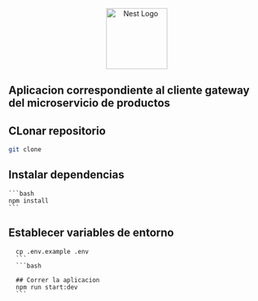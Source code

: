 <p align="center">
  <a href="http://nestjs.com/" target="blank"><img src="https://nestjs.com/img/logo-small.svg" width="120" alt="Nest Logo" /></a>
</p>

## Aplicacion correspondiente al cliente gateway del microservicio de productos

## CLonar repositorio
  
  ```bash
  git clone
  ```

## Instalar dependencias
    
    ```bash
    npm install
    ```

## Establecer variables de entorno

````
  cp .env.example .env
  ```
  ```bash

  ## Correr la aplicacion
  npm run start:dev
  ```

